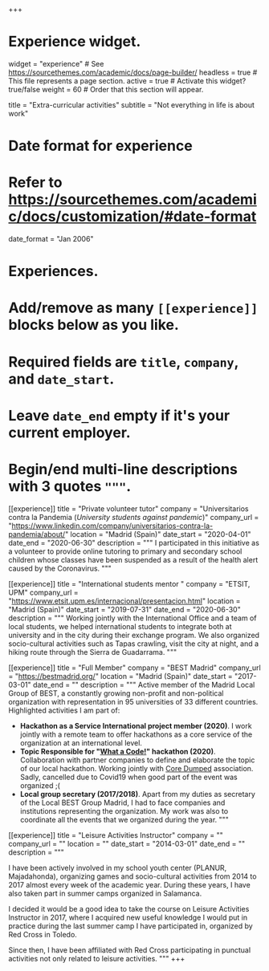 +++
# Experience widget.
widget = "experience"  # See https://sourcethemes.com/academic/docs/page-builder/
headless = true  # This file represents a page section.
active = true  # Activate this widget? true/false
weight = 60  # Order that this section will appear.

title = "Extra-curricular activities"
subtitle = "Not everything in life is about work"

# Date format for experience
#   Refer to https://sourcethemes.com/academic/docs/customization/#date-format
date_format = "Jan 2006"

# Experiences.
#   Add/remove as many `[[experience]]` blocks below as you like.
#   Required fields are `title`, `company`, and `date_start`.
#   Leave `date_end` empty if it's your current employer.
#   Begin/end multi-line descriptions with 3 quotes `"""`.

[[experience]]
  title = "Private volunteer tutor"
  company = "Universitarios contra la Pandemia (*University students against pandemic*)"
  company_url = "https://www.linkedin.com/company/universitarios-contra-la-pandemia/about/"
  location = "Madrid (Spain)"
  date_start = "2020-04-01"
  date_end = "2020-06-30"
  description = """
  I participated in this initiative as a volunteer to provide online tutoring to primary and secondary school children whose classes have been suspended as a result of the health alert caused by the Coronavirus.
  """

[[experience]]
  title = "International students mentor "
  company = "ETSIT, UPM"
  company_url = "https://www.etsit.upm.es/internacional/presentacion.html"
  location = "Madrid (Spain)"
  date_start = "2019-07-31"
  date_end = "2020-06-30"
  description = """
 Working jointly with the International Office and a team of local students, we helped international students to integrate both at university and in the city during their exchange program. We also organized socio-cultural activities such as Tapas crawling, visit the city at night, and a hiking route through the Sierra de Guadarrama.
  """

[[experience]]
  title = "Full Member"
  company = "BEST Madrid"
  company_url = "https://bestmadrid.org/"
  location = "Madrid (Spain)"
  date_start = "2017-03-01"
  date_end = ""
  description = """
  Active member of the Madrid Local Group of BEST, a constantly growing non-profit and non-political 
organization with representation in 95 universities of 33 different countries. Highlighted activities I 
am part of: 
* **Hackathon as a Service International project member (2020)**. I work jointly with a remote 
team to offer hackathons as a core service of the organization at an international level.
* **Topic Responsible for "[What a Code!](https://whatacode.es/)" hackathon (2020)**. Collaboration with partner 
companies to define and elaborate the topic of our local hackathon. Working jointly with [Core Dumped](https://coredumped.es/) association. Sadly, cancelled due to Covid19 when good part of the event was organized ;(
* **Local group secretary (2017/2018)**. Apart from my duties as secretary of the Local 
BEST Group Madrid, I had to face companies and institutions representing the organization. 
My work was also to coordinate all the events that we organized during the year.
"""

[[experience]]
  title = "Leisure Activities Instructor"
  company = ""
  company_url = ""
  location = ""
  date_start = "2014-03-01"
  date_end = ""
  description = """
  
  I have been actively involved in my school youth center (PLANUR, Majadahonda), organizing games and socio-cultural activities from 2014 to 2017 almost every week of the academic year. During these years, I have also taken part in summer camps organized in Salamanca.  

  I decided it would be a good idea to take the course on Leisure Activities Instructor in 2017, where I acquired new useful knowledge I would put in practice during the last summer camp I have participated in, organized by Red Cross in Toledo.  

  Since then, I have been affiliated with Red Cross participating in punctual activities not only related to leisure activities.
"""
+++
